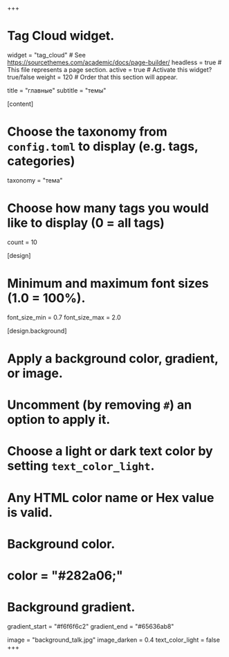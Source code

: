 +++
# Tag Cloud widget.
widget = "tag_cloud"  # See https://sourcethemes.com/academic/docs/page-builder/
headless = true  # This file represents a page section.
active = true  # Activate this widget? true/false
weight = 120  # Order that this section will appear.

title = "главные"
subtitle = "темы"

[content]
  # Choose the taxonomy from `config.toml` to display (e.g. tags, categories)
  taxonomy = "тема"
  
  # Choose how many tags you would like to display (0 = all tags)
  count = 10

[design]
  # Minimum and maximum font sizes (1.0 = 100%).
  font_size_min = 0.7
  font_size_max = 2.0
      
[design.background]
  # Apply a background color, gradient, or image.
  #   Uncomment (by removing `#`) an option to apply it.
  #   Choose a light or dark text color by setting `text_color_light`.
  #   Any HTML color name or Hex value is valid.

  # Background color.
  # color = "#282a06;"
  
  # Background gradient.
  gradient_start = "#f6f6f6c2"
  gradient_end = "#65636ab8"

  image = "background_talk.jpg"
  image_darken = 0.4
  text_color_light = false  
+++
